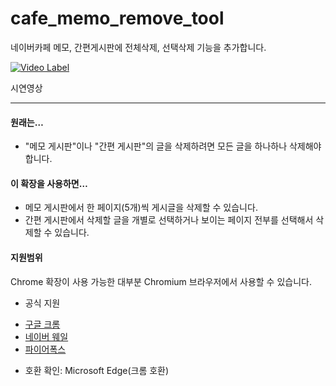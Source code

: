 # cafe_memo_remove_tool
네이버카페 메모, 간편게시판에 전체삭제, 선택삭제 기능을 추가합니다.

[![Video Label](http://img.youtube.com/vi/tNRbELTdjbk/0.jpg)](https://www.youtube.com/watch?v=tNRbELTdjbk)

시연영상
*****

#### 원래는…
 * "메모 게시판"이나 "간편 게시판"의 글을 삭제하려면 모든 글을 하나하나 삭제해야 합니다.

#### 이 확장을 사용하면…
 * 메모 게시판에서 한 페이지(5개)씩 게시글을 삭제할 수 있습니다.
 * 간편 게시판에서 삭제할 글을 개별로 선택하거나 보이는 페이지 전부를 선택해서 삭제할 수 있습니다.

#### 지원범위
Chrome 확장이 사용 가능한 대부분 Chromium 브라우저에서 사용할 수 있습니다.
 * 공식 지원
  - [구글 크롬](https://chrome.google.com/webstore/detail/hogmafibofgfoemppfbpikomgmmpacoo)
  - [네이버 웨일](https://store.whale.naver.com/detail/joedgbcopkhpmcpkejppinmlfgbofihg)
  - [파이어폭스](https://addons.mozilla.org/ko/firefox/addon/%EC%B9%B4%ED%8E%98-%EB%A9%94%EB%AA%A8-%EA%B0%84%ED%8E%B8%EA%B8%80-%EC%82%AD%EC%A0%9C-%EB%8F%84%EA%B5%AC/)

 * 호환 확인: Microsoft Edge(크롬 호환)
